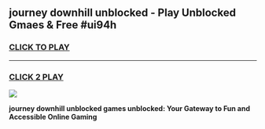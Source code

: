 
## journey downhill unblocked - Play Unblocked Gmaes & Free #ui94h
<h3>
<a href="https://news.freeplayer.one?title=journey_downhill_unblocked&ref=24F">CLICK TO PLAY</a></h3>
<hr>

<h3>
<a href="https://news.freeplayer.one?title=journey_downhill_unblocked&ref=24F">CLICK 2 PLAY</a>
  
</h3>

<a href="https://news.freeplayer.one?title=journey_downhill_unblocked&ref=24F/"><img src="https://clearcache.store/games.png"></a>


**journey downhill unblocked games unblocked: Your Gateway to Fun and Accessible Online Gaming**
